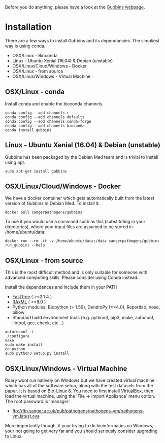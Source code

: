 Before you do anything, please have a look at the [Gubbins webpage](http://sanger-pathogens.github.io/gubbins/).

# Installation
There are a few ways to install Gubbins and its dependancies. The simpliest way is using conda.

* OSX/Linux - Bioconda
* Linux - Ubuntu Xenial (16.04) & Debian (unstable)
* OSX/Linux/Cloud/Windows - Docker
* OSX/Linux - from source
* OSX/Linux/Windows - Virtual Machine

## OSX/Linux - conda
Install conda and enable the bioconda channels.

```
conda config --add channels r
conda config --add channels defaults
conda config --add channels conda-forge
conda config --add channels bioconda
conda install gubbins
```

## Linux - Ubuntu Xenial (16.04) & Debian (unstable)
Gubbins has been packaged by the Debian Med team and is trivial to install using apt.
```
sudo apt-get install gubbins
```

## OSX/Linux/Cloud/Windows - Docker
We have a docker container which gets automatically built from the latest version of Gubbins in Debian Med. To install it:

```
docker pull sangerpathogens/gubbins
```

To use it you would use a command such as this (substituting in your directories), where your input files are  assumed to be stored in /home/ubuntu/data:
```
docker run --rm -it -v /home/ubuntu/data:/data sangerpathogens/gubbins run_gubbins --help
```

## OSX/Linux - from source
This is the most difficult method and is only suitable for someone with advanced computing skills. Please consider using Conda instead.

Install the dependances and include them in your PATH:
* [FastTree](http://www.microbesonline.org/fasttree/#Install) ( >=2.1.4 )
* [RAxML](https://github.com/stamatak/standard-RAxML) ( >=8.0 )
* Python modules: Biopython (> 1.59), DendroPy (>=4.0), Reportlab, nose, pillow
* Standard build environment tools (e.g. python3, pip3, make, autoconf, libtool, gcc, check, etc...)

```
autoreconf -i
./configure
make
sudo make install
cd python
sudo python3 setup.py install
```

## OSX/Linux/Windows - Virtual Machine
Roary wont run natively on Windows but we have created virtual machine which has all of the software setup, along with the test datasets from the paper. 
It is based on [Bio-Linux 8](http://environmentalomics.org/bio-linux/).  You need to first install [VirtualBox](https://www.virtualbox.org/), 
then load the virtual machine, using the 'File -> Import Appliance' menu option. The root password is 'manager'.

* ftp://ftp.sanger.ac.uk/pub/pathogens/pathogens-vm/pathogens-vm.latest.ova

More importantly though, if your trying to do bioinformatics on Windows, your not going to get very far and you should seriously consider upgrading to Linux.

